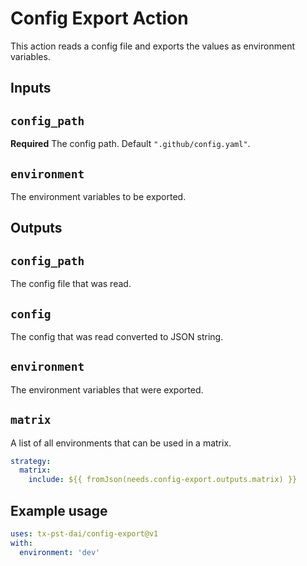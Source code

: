 # Config Export Action

This action reads a config file and exports the values as environment variables.

## Inputs

## `config_path`

**Required** The config path. Default `".github/config.yaml"`.

## `environment`

The environment variables to be exported.

## Outputs

## `config_path`

The config file that was read.

## `config`

The config that was read converted to JSON string.

## `environment`

The environment variables that were exported.

## `matrix`

A list of all environments that can be used in a matrix.

```yaml
strategy:
  matrix:
    include: ${{ fromJson(needs.config-export.outputs.matrix) }}
```

## Example usage

```yaml
uses: tx-pst-dai/config-export@v1
with:
  environment: 'dev'
```